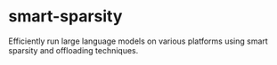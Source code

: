 # smart-sparsity
Efficiently run large language models on various platforms using smart sparsity and offloading techniques.
